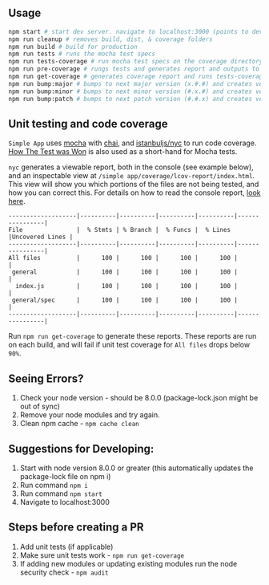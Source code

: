 ## Usage

```sh
npm start # start dev server. navigate to localhost:3000 (points to development backend)
npm run cleanup # removes build, dist, & coverage folders
npm run build # build for production
npm run tests # runs the mocha test specs
npm run tests-coverage # run mocha test specs on the coverage directory
npm run pre-coverage # rungs tests and generates report and outputs to coverage directory
npm run get-coverage # generates coverage report and runs tests-coverage
npm run bump:major # bumps to next major version (x.#.#) and creates version tag
npm run bump:minor # bumps to next minor version (#.x.#) and creates version tag
npm run bump:patch # bumps to next patch version (#.#.x) and creates version tag
```

## Unit testing and code coverage

`Simple App` uses [mocha](https://mochajs.org/) with [chai](http://chaijs.com/), and [istanbuljs/nyc](https://github.com/istanbuljs/nyc) to run code coverage. [How The Test was Won](https://github.com/Koleok/how-the-test-was-won/blob/master/src/index.js) is also used as a short-hand for Mocha tests.

`nyc` generates a viewable report, both in the console (see example below), and an inspectable view at `/simple app/coverage/lcov-report/index.html`. This view will show you which portions of the files are not being tested, and how you can correct this. For details on how to read the console report, [look here](https://stackoverflow.com/questions/26618243/how-do-i-read-an-istanbul-coverage-report).

```
-------------------|----------|----------|----------|----------|----------------|
File               |  % Stmts | % Branch |  % Funcs |  % Lines |Uncovered Lines |
-------------------|----------|----------|----------|----------|----------------|
All files          |      100 |      100 |      100 |      100 |                |
 general           |      100 |      100 |      100 |      100 |                |
  index.js         |      100 |      100 |      100 |      100 |                |
 general/spec      |      100 |      100 |      100 |      100 |                |
-------------------|----------|----------|----------|----------|----------------|
```

Run `npm run get-coverage` to generate these reports. These reports are run on each build, and will fail if unit test coverage for `All files` drops below `90%`.

## Seeing Errors?

1. Check your node version - should be 8.0.0 (package-lock.json might be out of sync)
2. Remove your node modules and try again.
3. Clean npm cache - `npm cache clean`

## Suggestions for Developing:

1. Start with node version 8.0.0 or greater (this automatically updates the package-lock file on npm i)
2. Run command `npm i`
3. Run command `npm start`
4. Navigate to localhost:3000

## Steps before creating a PR

1. Add unit tests (if applicable)
2. Make sure unit tests work - `npm run get-coverage`
3. If adding new modules or updating existing modules run the node security check - `npm audit`
